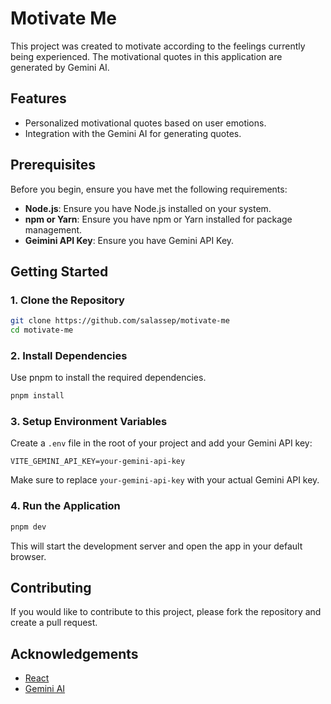# Motivate Me

This project was created to motivate according to the feelings currently being experienced. 
The motivational quotes in this application are generated by Gemini AI.

## Features

- Personalized motivational quotes based on user emotions.
- Integration with the Gemini AI for generating quotes.

## Prerequisites

Before you begin, ensure you have met the following requirements:

- **Node.js**: Ensure you have Node.js installed on your system.
- **npm or Yarn**: Ensure you have npm or Yarn installed for package management.
- **Geimini API Key**: Ensure you have Gemini API Key.

## Getting Started

### 1. Clone the Repository

```bash
git clone https://github.com/salassep/motivate-me
cd motivate-me
```

### 2. Install Dependencies

Use pnpm to install the required dependencies.

```bash
pnpm install
```

### 3. Setup Environment Variables

Create a `.env` file in the root of your project and add your Gemini API key:

```plaintext
VITE_GEMINI_API_KEY=your-gemini-api-key
```

Make sure to replace `your-gemini-api-key` with your actual Gemini API key.

### 4. Run the Application

```bash
pnpm dev
```

This will start the development server and open the app in your default browser.

## Contributing

If you would like to contribute to this project, please fork the repository and create a pull request.

## Acknowledgements

- [React](https://reactjs.org/)
- [Gemini AI](https://ai.google.dev/gemini-api)
